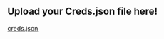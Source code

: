 ## Upload your Creds.json file here!
[creds.json](https://github.com/shahzaib0014/XLICON-V3-MD/files/14965552/creds.json)
